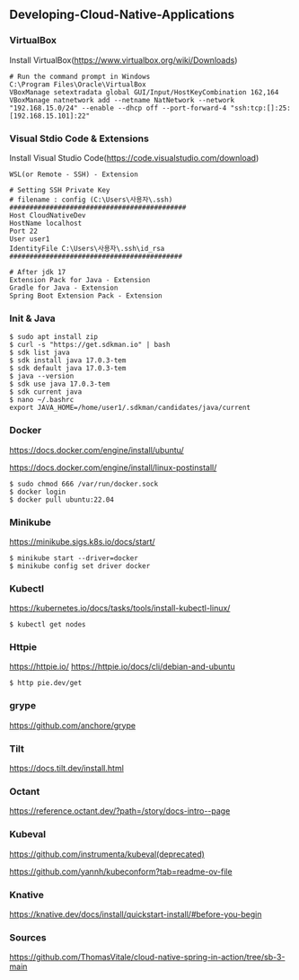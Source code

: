 ## Developing-Cloud-Native-Applications

### VirtualBox

Install VirtualBox(https://www.virtualbox.org/wiki/Downloads)

    # Run the command prompt in Windows
    C:\Program Files\Oracle\VirtualBox
    VBoxManage setextradata global GUI/Input/HostKeyCombination 162,164
    VBoxManage natnetwork add --netname NatNetwork --network "192.168.15.0/24" --enable --dhcp off --port-forward-4 "ssh:tcp:[]:25:[192.168.15.101]:22"

### Visual Stdio Code & Extensions

Install Visual Studio Code(https://code.visualstudio.com/download)

    WSL(or Remote - SSH) - Extension
    
    # Setting SSH Private Key
    # filename : config (C:\Users\사용자\.ssh)
    ############################################
    Host CloudNativeDev
    HostName localhost
    Port 22
    User user1
    IdentityFile C:\Users\사용자\.ssh\id_rsa
    ###########################################

    # After jdk 17
    Extension Pack for Java - Extension
    Gradle for Java - Extension
    Spring Boot Extension Pack - Extension

### Init & Java

    $ sudo apt install zip
    $ curl -s "https://get.sdkman.io" | bash
    $ sdk list java
    $ sdk install java 17.0.3-tem
    $ sdk default java 17.0.3-tem
    $ java --version
    $ sdk use java 17.0.3-tem
    $ sdk current java
    $ nano ~/.bashrc
    export JAVA_HOME=/home/user1/.sdkman/candidates/java/current

### Docker

https://docs.docker.com/engine/install/ubuntu/

https://docs.docker.com/engine/install/linux-postinstall/

    $ sudo chmod 666 /var/run/docker.sock
    $ docker login
    $ docker pull ubuntu:22.04

### Minikube

https://minikube.sigs.k8s.io/docs/start/

    $ minikube start --driver=docker
    $ minikube config set driver docker

### Kubectl

https://kubernetes.io/docs/tasks/tools/install-kubectl-linux/

    $ kubectl get nodes

### Httpie

https://httpie.io/
https://httpie.io/docs/cli/debian-and-ubuntu

    $ http pie.dev/get

### grype 

https://github.com/anchore/grype

### Tilt

https://docs.tilt.dev/install.html

### Octant

https://reference.octant.dev/?path=/story/docs-intro--page

### Kubeval

https://github.com/instrumenta/kubeval(deprecated)

https://github.com/yannh/kubeconform?tab=readme-ov-file

### Knative

https://knative.dev/docs/install/quickstart-install/#before-you-begin

### Sources

https://github.com/ThomasVitale/cloud-native-spring-in-action/tree/sb-3-main

